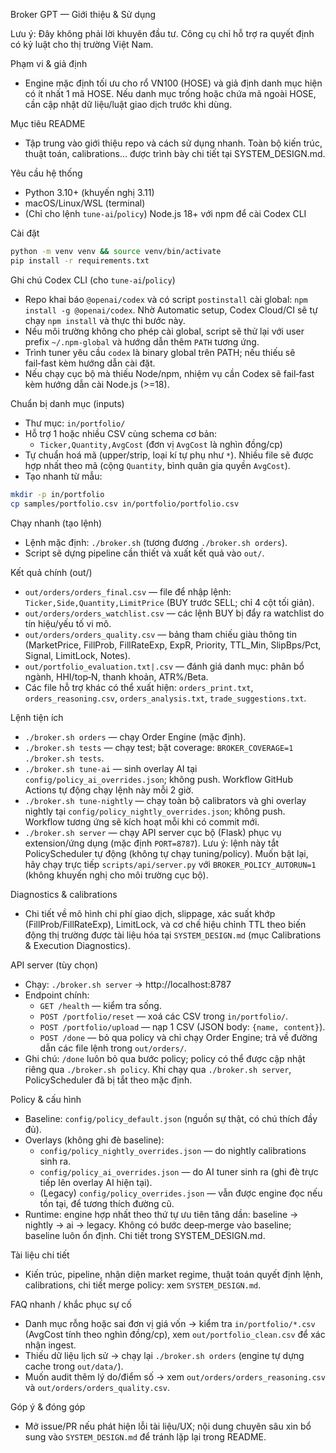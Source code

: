 Broker GPT — Giới thiệu & Sử dụng

Lưu ý: Đây không phải lời khuyên đầu tư. Công cụ chỉ hỗ trợ ra quyết định có kỷ luật cho thị trường Việt Nam.

Phạm vi & giả định
- Engine mặc định tối ưu cho rổ VN100 (HOSE) và giả định danh mục hiện có ít nhất 1 mã HOSE. Nếu danh mục trống hoặc chứa mã ngoài HOSE, cần cập nhật dữ liệu/luật giao dịch trước khi dùng.

Mục tiêu README
- Tập trung vào giới thiệu repo và cách sử dụng nhanh. Toàn bộ kiến trúc, thuật toán, calibrations… được trình bày chi tiết tại SYSTEM_DESIGN.md.

Yêu cầu hệ thống
- Python 3.10+ (khuyến nghị 3.11)
- macOS/Linux/WSL (terminal)
- (Chỉ cho lệnh `tune-ai`/`policy`) Node.js 18+ với npm để cài Codex CLI

Cài đặt
```bash
python -m venv venv && source venv/bin/activate
pip install -r requirements.txt
```

Ghi chú Codex CLI (cho `tune-ai`/`policy`)
- Repo khai báo `@openai/codex` và có script `postinstall` cài global: `npm install -g @openai/codex`. Nhờ Automatic setup, Codex Cloud/CI sẽ tự chạy `npm install` và thực thi bước này.
- Nếu môi trường không cho phép cài global, script sẽ thử lại với user prefix `~/.npm-global` và hướng dẫn thêm `PATH` tương ứng.
- Trình tuner yêu cầu `codex` là binary global trên PATH; nếu thiếu sẽ fail‑fast kèm hướng dẫn cài đặt.
- Nếu chạy cục bộ mà thiếu Node/npm, nhiệm vụ cần Codex sẽ fail‑fast kèm hướng dẫn cài Node.js (>=18).

Chuẩn bị danh mục (inputs)
- Thư mục: `in/portfolio/`
- Hỗ trợ 1 hoặc nhiều CSV cùng schema cơ bản:
  - `Ticker,Quantity,AvgCost` (đơn vị `AvgCost` là nghìn đồng/cp)
- Tự chuẩn hoá mã (upper/strip, loại kí tự phụ như `*`). Nhiều file sẽ được hợp nhất theo mã (cộng `Quantity`, bình quân gia quyền `AvgCost`).
- Tạo nhanh từ mẫu:
```bash
mkdir -p in/portfolio
cp samples/portfolio.csv in/portfolio/portfolio.csv
```

Chạy nhanh (tạo lệnh)
- Lệnh mặc định: `./broker.sh` (tương đương `./broker.sh orders`).
- Script sẽ dựng pipeline cần thiết và xuất kết quả vào `out/`.

Kết quả chính (out/)
- `out/orders/orders_final.csv` — file để nhập lệnh: `Ticker,Side,Quantity,LimitPrice` (BUY trước SELL; chỉ 4 cột tối giản).
- `out/orders/orders_watchlist.csv` — các lệnh BUY bị đẩy ra watchlist do tín hiệu/yếu tố vi mô.
- `out/orders/orders_quality.csv` — bảng tham chiếu giàu thông tin (MarketPrice, FillProb, FillRateExp, ExpR, Priority, TTL_Min, SlipBps/Pct, Signal, LimitLock, Notes).
- `out/portfolio_evaluation.txt|.csv` — đánh giá danh mục: phân bổ ngành, HHI/top‑N, thanh khoản, ATR%/Beta.
- Các file hỗ trợ khác có thể xuất hiện: `orders_print.txt`, `orders_reasoning.csv`, `orders_analysis.txt`, `trade_suggestions.txt`.

Lệnh tiện ích
- `./broker.sh orders` — chạy Order Engine (mặc định).
- `./broker.sh tests` — chạy test; bật coverage: `BROKER_COVERAGE=1 ./broker.sh tests`.
- `./broker.sh tune-ai` — sinh overlay AI tại `config/policy_ai_overrides.json`; không push. Workflow GitHub Actions tự động chạy lệnh này mỗi 2 giờ.
- `./broker.sh tune-nightly` — chạy toàn bộ calibrators và ghi overlay nightly tại `config/policy_nightly_overrides.json`; không push. Workflow tương ứng sẽ kích hoạt mỗi khi có commit mới.
- `./broker.sh server` — chạy API server cục bộ (Flask) phục vụ extension/ứng dụng (mặc định `PORT=8787`). Lưu ý: lệnh này tắt PolicyScheduler tự động (không tự chạy tuning/policy). Muốn bật lại, hãy chạy trực tiếp `scripts/api/server.py` với `BROKER_POLICY_AUTORUN=1` (không khuyến nghị cho môi trường cục bộ).

  

Diagnostics & calibrations
- Chi tiết về mô hình chi phí giao dịch, slippage, xác suất khớp (FillProb/FillRateExp), LimitLock, và cơ chế hiệu chỉnh TTL theo biến động thị trường được tài liệu hóa tại `SYSTEM_DESIGN.md` (mục Calibrations & Execution Diagnostics).

API server (tùy chọn)
- Chạy: `./broker.sh server` → http://localhost:8787
- Endpoint chính:
  - `GET /health` — kiểm tra sống.
  - `POST /portfolio/reset` — xoá các CSV trong `in/portfolio/`.
  - `POST /portfolio/upload` — nạp 1 CSV (JSON body: `{name, content}`).
  - `POST /done` — bỏ qua policy và chỉ chạy Order Engine; trả về đường dẫn các file lệnh trong `out/orders/`.
- Ghi chú: `/done` luôn bỏ qua bước policy; policy có thể được cập nhật riêng qua `./broker.sh policy`. Khi chạy qua `./broker.sh server`, PolicyScheduler đã bị tắt theo mặc định.

Policy & cấu hình
- Baseline: `config/policy_default.json` (nguồn sự thật, có chú thích đầy đủ).
- Overlays (không ghi đè baseline):
  - `config/policy_nightly_overrides.json` — do nightly calibrations sinh ra.
  - `config/policy_ai_overrides.json` — do AI tuner sinh ra (ghi đè trực tiếp lên overlay AI hiện tại).
  - (Legacy) `config/policy_overrides.json` — vẫn được engine đọc nếu tồn tại, để tương thích đường cũ.
- Runtime: engine hợp nhất theo thứ tự ưu tiên tăng dần: baseline → nightly → ai → legacy. Không có bước deep‑merge vào baseline; baseline luôn ổn định. Chi tiết trong SYSTEM_DESIGN.md.

Tài liệu chi tiết
- Kiến trúc, pipeline, nhận diện market regime, thuật toán quyết định lệnh, calibrations, chi tiết merge policy: xem `SYSTEM_DESIGN.md`.

FAQ nhanh / khắc phục sự cố
- Danh mục rỗng hoặc sai đơn vị giá vốn → kiểm tra `in/portfolio/*.csv` (AvgCost tính theo nghìn đồng/cp), xem `out/portfolio_clean.csv` để xác nhận ingest.
- Thiếu dữ liệu lịch sử → chạy lại `./broker.sh orders` (engine tự dựng cache trong `out/data/`).
- Muốn audit thêm lý do/điểm số → xem `out/orders/orders_reasoning.csv` và `out/orders/orders_quality.csv`.

Góp ý & đóng góp
- Mở issue/PR nếu phát hiện lỗi tài liệu/UX; nội dung chuyên sâu xin bổ sung vào `SYSTEM_DESIGN.md` để tránh lặp lại trong README.
